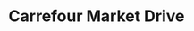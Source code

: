 ---
title: "Carrefour Market Drive"
url: /vinon-sur-verdon/carrefour-market-drive/
shop: supermarché
---